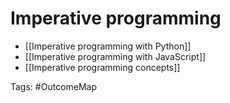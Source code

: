 # Imperative programming

- [[Imperative programming with Python]]
- [[Imperative programming with JavaScript]]
- [[Imperative programming concepts]]

Tags: #OutcomeMap